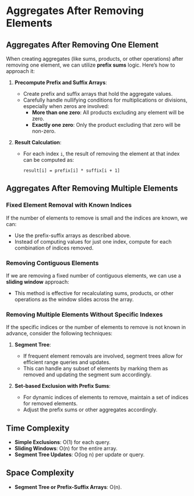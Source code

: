 # Aggregates After Removing Elements

## Aggregates After Removing One Element

When creating aggregates (like sums, products, or other operations) after removing one element, we can utilize **prefix sums** logic. Here’s how to approach it:

1. **Precompute Prefix and Suffix Arrays**:
   - Create prefix and suffix arrays that hold the aggregate values.
   - Carefully handle nullifying conditions for multiplications or divisions, especially when zeros are involved:
     - **More than one zero**: All products excluding any element will be zero.
     - **Exactly one zero**: Only the product excluding that zero will be non-zero.

2. **Result Calculation**:
   - For each index `i`, the result of removing the element at that index can be computed as:
     ```
     result[i] = prefix[i] * suffix[i + 1]
     ```

## Aggregates After Removing Multiple Elements

### Fixed Element Removal with Known Indices

If the number of elements to remove is small and the indices are known, we can:

- Use the prefix-suffix arrays as described above.
- Instead of computing values for just one index, compute for each combination of indices removed.

### Removing Contiguous Elements

If we are removing a fixed number of contiguous elements, we can use a **sliding window** approach:

- This method is effective for recalculating sums, products, or other operations as the window slides across the array.

### Removing Multiple Elements Without Specific Indexes

If the specific indices or the number of elements to remove is not known in advance, consider the following techniques:

1. **Segment Tree**:
   - If frequent element removals are involved, segment trees allow for efficient range queries and updates.
   - This can handle any subset of elements by marking them as removed and updating the segment sum accordingly.

2. **Set-based Exclusion with Prefix Sums**:
   - For dynamic indices of elements to remove, maintain a set of indices for removed elements.
   - Adjust the prefix sums or other aggregates accordingly.

## Time Complexity

- **Simple Exclusions**: O(1) for each query.
- **Sliding Windows**: O(n) for the entire array.
- **Segment Tree Updates**: O(log n) per update or query.

## Space Complexity

- **Segment Tree or Prefix-Suffix Arrays**: O(n).
